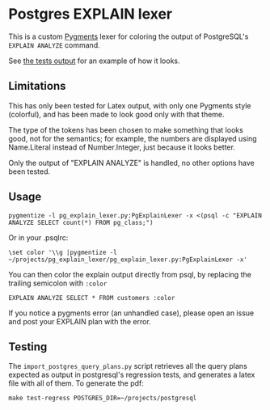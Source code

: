 # Postgres EXPLAIN lexer

This is a custom [Pygments](http://pygments.org/) lexer for coloring the output
of PostgreSQL's `EXPLAIN ANALYZE` command.

See [the tests output](test/test.pdf) for an example of how it looks.

## Limitations

This has only been tested for Latex output, with only one Pygments style
(colorful), and has been made to look good only with that theme.

The type of the tokens has been chosen to make something that looks good, not
for the semantics; for example, the numbers are displayed using Name.Literal
instead of Number.Integer, just because it looks better.

Only the output of "EXPLAIN ANALYZE" is handled, no other options have been
tested.

## Usage

```
pygmentize -l pg_explain_lexer.py:PgExplainLexer -x <(psql -c "EXPLAIN ANALYZE SELECT count(*) FROM pg_class;")
```

Or in your .psqlrc:
```
\set color '\\g |pygmentize -l ~/projects/pg_explain_lexer/pg_explain_lexer.py:PgExplainLexer -x'
```

You can then color the explain output directly from psql, by replacing the
trailing semicolon with `:color`
```
EXPLAIN ANALYZE SELECT * FROM customers :color
```

If you notice a pygments error (an unhandled case), please open an issue and
post your EXPLAIN plan with the error.

## Testing

The `import_postgres_query_plans.py` script retrieves all the query plans
expected as output in postgresql's regression tests, and generates a latex file
with all of them.
To generate the pdf:
```
make test-regress POSTGRES_DIR=~/projects/postgresql
```
